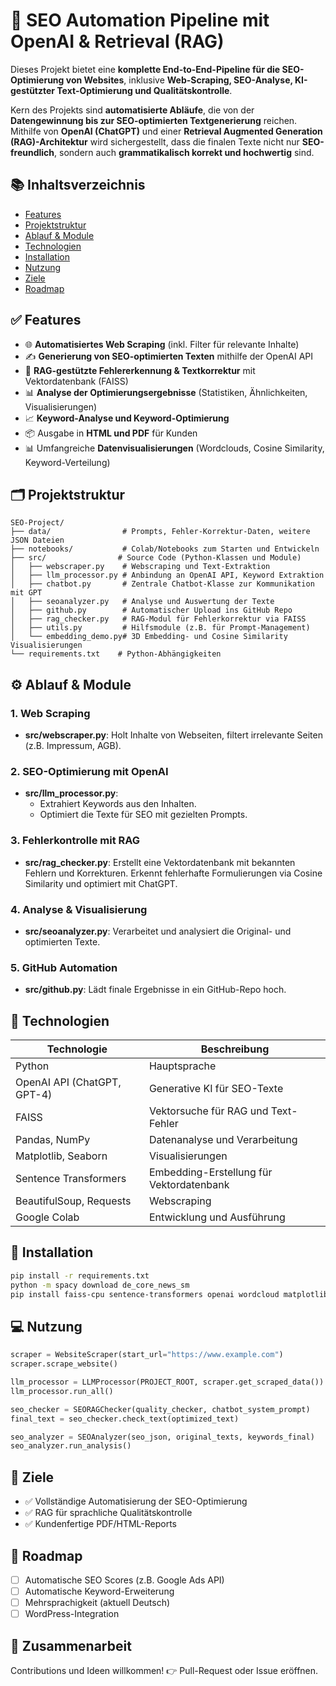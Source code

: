 # 🚀 SEO Automation Pipeline mit OpenAI & Retrieval (RAG)

Dieses Projekt bietet eine **komplette End-to-End-Pipeline für die SEO-Optimierung von Websites**, inklusive **Web-Scraping, SEO-Analyse, KI-gestützter Text-Optimierung und Qualitätskontrolle**.

Kern des Projekts sind **automatisierte Abläufe**, die von der **Datengewinnung bis zur SEO-optimierten Textgenerierung** reichen.
Mithilfe von **OpenAI (ChatGPT)** und einer **Retrieval Augmented Generation (RAG)-Architektur** wird sichergestellt, dass die finalen Texte nicht nur **SEO-freundlich**, sondern auch **grammatikalisch korrekt und hochwertig** sind.

## 📚 Inhaltsverzeichnis

- [Features](#features)
- [Projektstruktur](#projektstruktur)
- [Ablauf & Module](#ablauf--module)
- [Technologien](#technologien)
- [Installation](#installation)
- [Nutzung](#nutzung)
- [Ziele](#ziele)
- [Roadmap](#roadmap)

## ✅ Features

- 🌐 **Automatisiertes Web Scraping** (inkl. Filter für relevante Inhalte)
- ✍️ **Generierung von SEO-optimierten Texten** mithilfe der OpenAI API
- 🧠 **RAG-gestützte Fehlererkennung & Textkorrektur** mit Vektordatenbank (FAISS)
- 📊 **Analyse der Optimierungsergebnisse** (Statistiken, Ähnlichkeiten, Visualisierungen)
- 📈 **Keyword-Analyse und Keyword-Optimierung**
- 📦 Ausgabe in **HTML und PDF** für Kunden
- 📊 Umfangreiche **Datenvisualisierungen** (Wordclouds, Cosine Similarity, Keyword-Verteilung)

## 🗂️ Projektstruktur

```
SEO-Project/
├── data/                # Prompts, Fehler-Korrektur-Daten, weitere JSON Dateien
├── notebooks/           # Colab/Notebooks zum Starten und Entwickeln
├── src/                # Source Code (Python-Klassen und Module)
│   ├── webscraper.py    # Webscraping und Text-Extraktion
│   ├── llm_processor.py # Anbindung an OpenAI API, Keyword Extraktion
│   ├── chatbot.py       # Zentrale Chatbot-Klasse zur Kommunikation mit GPT
│   ├── seoanalyzer.py   # Analyse und Auswertung der Texte
│   ├── github.py        # Automatischer Upload ins GitHub Repo
│   ├── rag_checker.py   # RAG-Modul für Fehlerkorrektur via FAISS
│   ├── utils.py         # Hilfsmodule (z.B. für Prompt-Management)
│   └── embedding_demo.py# 3D Embedding- und Cosine Similarity Visualisierungen
└── requirements.txt    # Python-Abhängigkeiten
```

## ⚙️ Ablauf & Module

### 1. **Web Scraping**
- **src/webscraper.py**: Holt Inhalte von Webseiten, filtert irrelevante Seiten (z.B. Impressum, AGB).

### 2. **SEO-Optimierung mit OpenAI**
- **src/llm_processor.py**:
  - Extrahiert Keywords aus den Inhalten.
  - Optimiert die Texte für SEO mit gezielten Prompts.

### 3. **Fehlerkontrolle mit RAG**
- **src/rag_checker.py**: Erstellt eine Vektordatenbank mit bekannten Fehlern und Korrekturen. Erkennt fehlerhafte Formulierungen via Cosine Similarity und optimiert mit ChatGPT.

### 4. **Analyse & Visualisierung**
- **src/seoanalyzer.py**: Verarbeitet und analysiert die Original- und optimierten Texte.

### 5. **GitHub Automation**
- **src/github.py**: Lädt finale Ergebnisse in ein GitHub-Repo hoch.

## 🧰 Technologien

| Technologie                  | Beschreibung                                       |
|-----------------------------|---------------------------------------------------|
| Python                      | Hauptsprache                                       |
| OpenAI API (ChatGPT, GPT-4)  | Generative KI für SEO-Texte                       |
| FAISS                      | Vektorsuche für RAG und Text-Fehler                |
| Pandas, NumPy               | Datenanalyse und Verarbeitung                      |
| Matplotlib, Seaborn         | Visualisierungen                                   |
| Sentence Transformers       | Embedding-Erstellung für Vektordatenbank          |
| BeautifulSoup, Requests     | Webscraping                                        |
| Google Colab                | Entwicklung und Ausführung                        |

## 🚀 Installation

```bash
pip install -r requirements.txt
python -m spacy download de_core_news_sm
pip install faiss-cpu sentence-transformers openai wordcloud matplotlib seaborn
```

## 💻 Nutzung

```python
scraper = WebsiteScraper(start_url="https://www.example.com")
scraper.scrape_website()

llm_processor = LLMProcessor(PROJECT_ROOT, scraper.get_scraped_data())
llm_processor.run_all()

seo_checker = SEORAGChecker(quality_checker, chatbot_system_prompt)
final_text = seo_checker.check_text(optimized_text)

seo_analyzer = SEOAnalyzer(seo_json, original_texts, keywords_final)
seo_analyzer.run_analysis()
```

## 🎯 Ziele

- ✅ Vollständige Automatisierung der SEO-Optimierung
- ✅ RAG für sprachliche Qualitätskontrolle
- ✅ Kundenfertige PDF/HTML-Reports

## 🚧 Roadmap

- [ ] Automatische SEO Scores (z.B. Google Ads API)
- [ ] Automatische Keyword-Erweiterung
- [ ] Mehrsprachigkeit (aktuell Deutsch)
- [ ] WordPress-Integration

## 🤝 Zusammenarbeit

Contributions und Ideen willkommen!
👉 Pull-Request oder Issue eröffnen.
